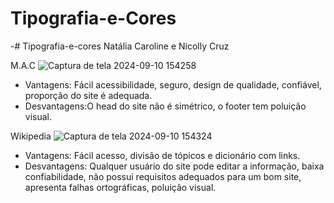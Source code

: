 # Tipografia-e-Cores
-# Tipografia-e-cores
Natália Caroline e Nicolly Cruz

M.A.C
![Captura de tela 2024-09-10 154258](https://github.com/user-attachments/assets/57c7126d-1204-4cfd-9292-98fec55408ea)
- Vantagens: Fácil acessibilidade, seguro, design de qualidade, confiável, proporção do site é adequada.
- Desvantagens:O head do site não é simétrico, o footer tem poluição visual.

Wikipedia
![Captura de tela 2024-09-10 154324](https://github.com/user-attachments/assets/41c15eb0-92a5-4288-b34e-40bba04afd11)
- Vantagens: Fácil acesso, divisão de tópicos e dicionário com links.
- Desvantagens: Qualquer usuário do site pode editar a informação, baixa confiabilidade, não possui requisitos adequados para um bom site, apresenta falhas ortográficas, poluição visual.
